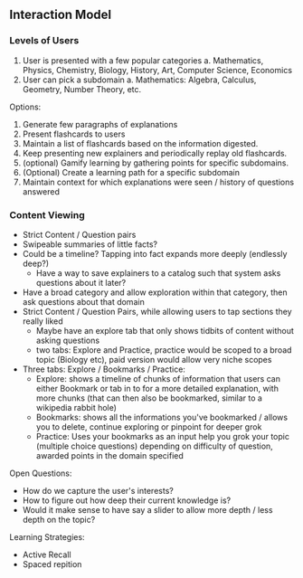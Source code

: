 ## Interaction Model


### Levels of Users
1. User is presented with a few popular categories
    a. Mathematics, Physics, Chemistry, Biology, History, Art, Computer Science, Economics
2. User can pick a subdomain
    a. Mathematics: Algebra, Calculus, Geometry, Number Theory, etc.

Options:
1. Generate few paragraphs of explanations
2. Present flashcards to users
3. Maintain a list of flashcards based on the information digested.
4. Keep presenting new explainers and periodically replay old flashcards.
5. (optional) Gamify learning by gathering points for specific subdomains.
6. (Optional) Create a learning path for a specific subdomain
7. Maintain context for which explanations were seen / history of questions answered

### Content Viewing
- Strict Content / Question pairs
- Swipeable summaries of little facts?
- Could be a timeline? Tapping into fact expands more deeply (endlessly deep?)
  - Have a way to save explainers to a catalog such that system asks questions about it later?
- Have a broad category and allow exploration within that category, then ask questions about that domain
- Strict Content / Question Pairs, while allowing users to tap sections they really liked
  - Maybe have an explore tab that only shows tidbits of content without asking questions
  - two tabs: Explore and Practice, practice would be scoped to a broad topic (Biology etc), paid version would allow very niche scopes 
- Three tabs: Explore / Bookmarks / Practice:
  - Explore: shows a timeline of chunks of information that users can either Bookmark or tab in to for a more detailed explanation, with more chunks (that can then also be bookmarked, similar to a wikipedia rabbit hole)
  - Bookmarks: shows all the informations you've bookmarked / allows you to delete, continue exploring or pinpoint for deeper grok
  - Practice: Uses your bookmarks as an input help you grok your topic (multiple choice questions) depending on difficulty of question, awarded points in the domain specified 

Open Questions:
- How do we capture the user's interests?
- How to figure out how deep their current knowledge is? 
- Would it make sense to have say a slider to allow more depth / less depth on the topic? 

Learning Strategies:
- Active Recall
- Spaced repition

